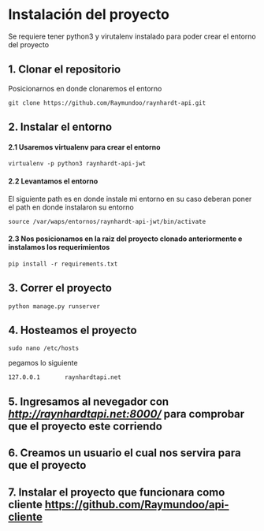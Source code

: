 # Instalación del proyecto

Se requiere tener python3 y virutalenv instalado para poder crear el entorno del proyecto

## 1. Clonar el repositorio
Posicionarnos en donde clonaremos el entorno
```
git clone https://github.com/Raymundoo/raynhardt-api.git
```

## 2. Instalar el entorno
#### 2.1 Usaremos virtualenv para crear el entorno
```
virtualenv -p python3 raynhardt-api-jwt
```
#### 2.2 Levantamos el entorno
El siguiente path es en donde instale mi entorno en su caso deberan poner el path en donde instalaron su entorno
```
source /var/waps/entornos/raynhardt-api-jwt/bin/activate
```

#### 2.3 Nos posicionamos en la raiz del proyecto clonado anteriormente e instalamos los requerimientos
```
pip install -r requirements.txt
```

## 3. Correr el proyecto
```
python manage.py runserver
```
## 4. Hosteamos el proyecto
```
sudo nano /etc/hosts
```
pegamos lo siguiente
```
127.0.0.1       raynhardtapi.net
```

## 5. Ingresamos al nevegador con ***http://raynhardtapi.net:8000/*** para comprobar que el proyecto este corriendo


## 6. Creamos un usuario el cual nos servira para que el proyecto

## 7. Instalar el proyecto que funcionara como cliente https://github.com/Raymundoo/api-cliente